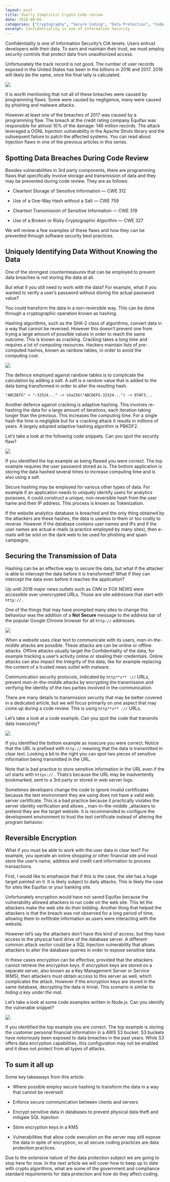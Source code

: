 ```yaml
---
layout: post
title: Overly Simplistic Crypto Code review
date: 2018-09-05
categories: ["Cryptography", "Secure Coding", "Data Protection", "Code Review", "Encryption", "HTTPS", "Hashing", "Security Best Practices"]
excerpt: Confidentiality is one of Information Security
---
```

Confidentiality is one of Information Security’s CIA tenets. Users entrust
developers with their data. To earn and maintain their trust, we must employ
security controls that protect data from unauthorized access.

Unfortunately the track record is not good. The number of user records exposed
in the United States has been in the billions in 2016 and 2017. 2018 will
likely be the same, once the final tally is calculated.

![](/images/1.jpg)

It is worth mentioning that not all of these breaches were caused by
programming flaws. Some were caused by negligence, many were caused by
phishing and malware attacks.

However at least one of the breaches of 2017 was caused by a programming flaw.
The breach at the credit rating company Equifax was responsible for almost 10%
of the damage: 146 million records. The attack leveraged a OGNL Injection
vulnerability in the Apache Struts library and the subsequent failure to patch
the affected systems. You can read about Injection flaws in one of the
previous articles in this series.

## Spotting Data Breaches During Code Review

Besides vulnerabilities in 3rd party components, there are programming flaws
that specifically involve storage and transmission of data and they may be
prevented during code review. They are as follows:

  * Cleartext Storage of Sensitive Information — CWE 312

  * Use of a One-Way Hash without a Salt — CWE 759

  * Cleartext Transmission of Sensitive Information — CWE 319

  * Use of a Broken or Risky Cryptographic Algorithm — CWE 327

We will review a few examples of these flaws and how they can be prevented
through software security best practices.

## Uniquely Identifying Data Without Knowing the Data

One of the strongest countermeasures that can be employed to prevent data
breaches is not storing the data at all.

But what if you still need to work with the data? For example, what if you
wanted to verify a user’s password without storing the actual password value?

You could transform the data in a non-reversible way. This can be done through
a cryptographic operation known as hashing.

Hashing algorithms, such as the SHA-2 class of algorithms, convert data in a
way that cannot be reversed. However this doesn’t prevent one from trying a
large amount of possible values in order to reach the same outcome. This is
known as cracking. Cracking takes a long time and requires a lot of computing
resources. Hackers maintain lists of pre-computed hashes, known as rainbow
tables, in order to avoid the computing cost.

![](/images/2.png.avif)

The defence employed against rainbow tables is to complicate the calculation
by adding a _salt_. A _salt_  is a random value that is added to the data
being transformed in order to alter the resulting hash.

    
    
    "ABCDEFG" + "-32524..." -> sha256("ABCDEFG-32524...") -> 97AF3... 

Another defence against cracking is adaptive hashing. This involves re-hashing
the data for a large amount of iterations, each iteration taking longer than
the previous. This increases the computing time. For a single hash the time is
negligible but for a cracking attack it results in millions of years. A
largely adopted adaptive hashing algorithm is PBKDF2.

Let’s take a look at the following code snippets. Can you spot the security
flaw?

![](/images/3.png.avif)

If you identified the top example as being flawed you were correct. The top
example requires the user password stored as is. The bottom application is
storing the data hashed several times to increase computing time and is also
using a salt.

Secure hashing may be employed for various other types of data. For example if
an application needs to uniquely identify users for analytics purposes, it
could construct a unique, non-reversible hash from the user name and their IP
address. This process is known as Tokenization.

If the website analytics database is breached and the only thing obtained by
the attackers are these hashes, the data is useless to them or too costly to
reverse. However if the database contains user names and IPs and if the user
names are actual e-mails (a practice employed by many sites), then e-mails
will be sold on the dark web to be used for phishing and spam campaigns.

## Securing the Transmission of Data

Hashing can be an effective way to secure the data, but what if the attacker
is able to intercept the data before it is transformed? What if they can
intercept the data even before it reaches the application?

Up until 2018 major news outlets such as CNN or FOX NEWS were accessible over
unencrypted URLs. Those are site addresses that start with `http://` .

One of the things that may have prompted many sites to change this behaviour
was the addition of a **Not Secure**  message to the address bar of the
popular Google Chrome browser for all `http://` addresses.

![](/images/4.png.avif)

When a website uses clear text to communicate with its users, _man-in-the-
middle_  attacks are possible. These attacks are can be online or offline
attacks. Offline attacks usually target the Confidentiality of the data, for
example tracking a user’s activity online or stealing their credentials.
Online attacks can also impact the Integrity of the data, like for example
replacing the content of a trusted news outlet with malware.

Communication security protocols, indicated by `http**s** ://` URLs, prevent
_man-in-the-middle_  attacks by encrypting the transmission and verifying the
identity of the two parties involved in the communication.

There are many details to transmission security that may be better covered in
a dedicated article, but we will focus primarily on one aspect that may come
up during a code review. This is using `http**s** ://` URLs.

Let’s take a look at a code example. Can you spot the code that transmits data
insecurely?

![](/images/5.png.avif)

If you identified the bottom example as insecure you were correct. Notice that
the URL is prefixed with `http://` meaning that the data is transmitted in
clear text. Looking a bit to the right you can spot two pieces of sensitive
information being transmitted in the URL.

Note that is bad practice to store sensitive information in the URL even if
the url starts with `https://` . Thats’s because the URL may be inadvertently
bookmarked, sent to a 3rd party or stored in web server logs.

Sometimes developers change the code to ignore invalid certificates because
the test environment they are using does not have a valid web server
certificate. This is a bad practice because it practically violates the server
identity verification and allows _  man-in-the-middle _attackers to pretend
they are the target website. It is recommended to configure the development
environment to trust the test certificate instead of altering the program
behavior.

## Reversible Encryption

What if you must be able to work with the user data in clear text? For
example, you operate an online shopping or other financial site and must store
the user’s name, address and credit card information to process transactions.

First, I would like to emphasize that if this is the case, the site has a huge
target painted on it. It is likely subject to daily attacks. This is likely
the case for sites like Equifax or your banking site.

Unfortunately encryption would have not saved Equifax because the
vulnerability allowed attackers to run code on the web site. This let the
attackers make the web site do their bidding. Another thing that helped the
attackers is that the breach was not observed for a long period of time,
allowing them to exfiltrate information as users were interacting with the
website.

However let’s say the attackers don’t have this kind of access, but they have
access to the physical hard drive of the database server. A different common
attack vector could be a SQL Injection vulnerability that allows attackers to
alter the database queries in order to expose sensitive data.

In these cases encryption can be effective, provided that the attackers cannot
retrieve the encryption keys. If encryption keys are stored on a separate
server, also known as a Key Management Server or Service (KMS), then attackers
must obtain access to this server as well, which complicates the attack.
However if the encryption keys are stored in the same database, decrypting the
data is trivial. This scenario is similar to _hiding a key under the mat._

Let’s take a look at some code examples written in Node.js. Can you identify
the vulnerable snippet?

![](/images/6.png.avif)

If you identified the top example you are correct. The top example is storing
the customer personal financial information in a AWS S3 bucket. S3 buckets
have notoriously been exposed to data breaches in the past years. While S3
offers data encryption capabilities, this configuration may not be enabled and
it does not protect from all types of attacks.

## To sum it all up

Some key takeaways from this article:

  * Where possible employ secure hashing to transform the data in a way that cannot be reversed

  * Enforce secure communication between clients and servers

  * Encrypt sensitive data in databases to prevent physical data theft and mitigate SQL Injection

  * Store encryption keys in a KMS

  * Vulnerabilities that allow code execution on the server may still expose the data in spite of encryption, so all secure coding practices are data protection practices.

Due to the extensive nature of the data protection subject we are going to
stop here for now. In the next article we will cover how to keep up to date
with crypto algorithms, what are some of the government and compliance
standard requirements for data protection and how do they affect coding.


